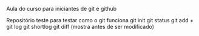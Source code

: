 Aula do curso para iniciantes de git e github

Repositório teste para testar como o git funciona
git init
git status
git add + <file name>
git log
git shortlog
git diff (mostra antes de ser modificado)